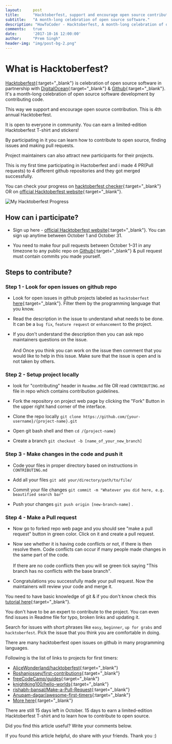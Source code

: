 ```yaml
---
layout:     post
title:      "Hacktoberfest, support and encourage open source contribution."
subtitle:   "A month-long celebration of open source software."
description: "HowToCoder - Hacktoberfest, A month-long celebration of open source software."
comments:   true
date:       '2017-10-16 12:00:00'
author:     "Prem Singh"
header-img: "img/post-bg-2.png"
---
```


# What is Hacktoberfest?
[Hacktoberfest](https://hacktoberfest.digitalocean.com/){:target="_blank"} is celebration of open source software in partnership with [DigitalOcean](https://www.digitalocean.com){:target="_blank"} & [Github](https://github.com/){:target="_blank"}.
It's a month-long celebration of open source software development by contributing code.

This way we support and encourage open source contribution. This is 4th annual Hacktoberfest.

It is open to everyone in community. You can earn a limited-edition Hacktoberfest T-shirt and stickers!

By participating in it you can learn how to contribute to open source, finding issues and making pull requests.

Project maintainers can also attract new participants for their projects.

This is my first time participating in Hactoberfest and i made 4 PR(Pull requests) to 4 different github repositories and they got merged successfully.

You can check your progress on [hacktoberfest checker](https://hacktoberfestchecker.herokuapp.com/){:target="_blank"} OR on [official Hacktoberfest website](https://hacktoberfest.digitalocean.com/){:target="_blank"}.

<img src="{{ site.baseurl }}/img/post-hacktoberfest-progress-prem.jpg" alt="My Hacktoberfest Progress" />

## How can i participate?
* Sign up here - [official Hacktoberfest website](https://hacktoberfest.digitalocean.com/){:target="_blank"}. You can sign up anytime between October 1 and October 31.

* You need to make four pull requests between October 1–31 in any timezone to any public repo on [Github](https://github.com/){:target="_blank"} & pull request must contain commits you made yourself.

## Steps to contribute?

### Step 1 - Look for open issues on github repo
* Look for open issues in github projects labeled as ```hacktoberfest``` [here](https://github.com/search?q=label:hacktoberfest+state:open+type:issue){:target="_blank"}. Filter them by the programming language that you know.

* Read the description in the issue to understand what needs to be done. It can be a ```bug fix```, ```feature request``` or ```enhancement``` to the project.

* If you don't understand the description then you can ask repo maintainers questions on the issue.
<br><br>And Once you think you can work on the issue then comment that you would like to help in this issue. Make sure that the issue is open and is not taken by others.

### Step 2 - Setup project locally
* look for "contributing" header in ```Readme.md``` file OR read ```CONTRIBUTING.md``` file in repo which contains contribution guidelines.

* Fork the repository on project web page by clicking the "Fork" Button in the upper right hand corner of the interface.

* Clone the repo locally ```git clone https://github.com/{your-username}/{project-name}.git```

* Open git bash shell and then ```cd /{project-name}```

* Create a branch ```git checkout -b [name_of_your_new_branch]```

### Step 3 - Make changes in the code and push it
* Code your files in proper directory based on instructions in ```CONTRIBUTING.md```

* Add all your files ```git add your/directory/path/to/file/```

* Commit your file changes ```git commit -m "Whatever you did here, e.g. beautified search bar"```

* Push your changes ```git push origin [new-branch-name]``` .

### Step 4 - Make a Pull request
* Now go to forked repo web page and you should see "make a pull request" button in green color. Click on it and create a pull request.

* Now see whether it is having code conflicts or not, if there is then resolve them. Code conflicts can occur if many people made changes in the same part of the code.
<br><br>If there are no code conflicts then you will se green tick saying "This branch has no conflicts with the base branch".

* Congratulations you successfully made your pull request. Now the maintainers will review your code and merge it.

You need to have basic knowledge of git & if you don't know check this [tutorial here](https://try.github.io){:target="_blank"}.

You don't have to be an expert to contribute to the project. You can even find issues in Readme file for typo, broken links and updating it.

Search for issues with short phrases like ```easy```, ```beginner```, ```up for grabs``` and ```hacktoberfest```.
Pick the issue that you think you are comfortable in doing.

There are many hacktoberfest open issues on github in many programming languages.

Following is the list of links to projects for first timers:
* [AliceWonderland/hacktoberfest](https://github.com/AliceWonderland/hacktoberfest){:target="_blank"}
* [Roshanjossey/first-contributions](https://github.com/Roshanjossey/first-contributions){:target="_blank"}
* [freeCodeCamp/guides](https://github.com/freeCodeCamp/guides){:target="_blank"}
* [knightking100/hello-worlds](https://github.com/knightking100/hello-worlds){:target="_blank"}
* [rishabh-bansal/Make-a-Pull-Request](https://github.com/rishabh-bansal/Make-a-Pull-Request){:target="_blank"}
* [Anupam-dagar/awesome-first-timers](https://github.com/Anupam-dagar/awesome-first-timers){:target="_blank"}
* [More here](https://github.com/search?q=label:hacktoberfest+state:open+type:issue){:target="_blank"}

There are still 15 days left in October. 15 days to earn a limited-edition Hacktoberfest T-shirt and to learn how to contribute to open source.

Did you find this article useful? Write your comments below.

If you found this article helpful, do share with your friends. Thank you :)
